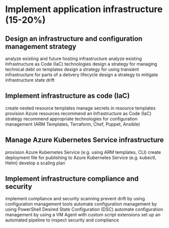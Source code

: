 # Implement application infrastructure (15-20%)

## Design an infrastructure and configuration management strategy

analyze existing and future hosting infrastructure
analyze existing Infrastructure as Code (IaC) technologies
design a strategy for managing technical debt on templates
design a strategy for using transient infrastructure for parts of a delivery lifecycle
design a strategy to mitigate infrastructure state drift

## Implement infrastructure as code (IaC)

create nested resource templates
manage secrets in resource templates
provision Azure resources
recommend an Infrastructure as Code (IaC) strategy
recommend appropriate technologies for configuration management (ARM Templates, Terraform, Chef, Puppet, Ansible)

## Manage Azure Kubernetes Service infrastructure

provision Azure Kubernetes Service (e.g. using ARM templates, CLI)
create deployment file for publishing to Azure Kubernetes Service (e.g. kubectl, Helm)
develop a scaling plan

## Implement infrastructure compliance and security

implement compliance and security scanning
prevent drift by using configuration management tools
automate configuration management by using PowerShell Desired State Configuration (DSC)
automate configuration management by using a VM Agent with custom script extensions
set up an automated pipeline to inspect security and compliance
